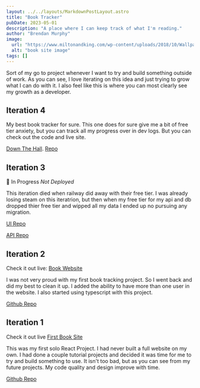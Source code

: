 ```yaml
---
layout: ../../layouts/MarkdownPostLayout.astro
title: "Book Tracker"
pubDate: 2023-05-01
description: "A place where I can keep track of what I'm reading."
author: "Brendan Murphy"
image:
  url: "https://www.miltonandking.com/wp-content/uploads/2018/10/Wallpaper-Kemra-Bookshelf-1.jpg"
  alt: "book site image"
tags: []
---
```


Sort of my go to project whenever I want to try and build something outside of work. As you can see, I love iterating on this idea and just trying to grow what I can do with it. I also feel like this is where you can most clearly see my growth as a developer.

## Iteration 4

My best book tracker for sure. This one does for sure give me a bit of free tier anxiety, but you can track all my progress over in dev logs. But you can check out the code and live site.

[Down The Hall](https://down-the-hall.vercel.app/).
[Repo](https://github.com/bmurf17/down-the-hall)

## Iteration 3

🚧 In Progress _Not Deployed_

This iteration died when railway did away with their free tier. I was already losing steam on this iteratrion, but then when my free tier for my api and db dropped thier free tier and wipped all my data I ended up no pursuing any migration.

[UI Repo](https://github.com/bmurf17/book-site)

[API Repo](https://github.com/bmurf17/booksite-server)

## Iteration 2

Check it out live: [Book Website](https://betterbooktracker.web.app/)

I was not very proud with my first book tracking project. So I went back and did my best to clean it up. I added the ability to have more than one user in the website. I also started using typescript with this project.

[Github Repo](https://github.com/bmurf17/better-book-tracker)

## Iteration 1

Check it out live [First Book Site](https://book-site-6b76c.web.app/)

This was my first solo React Project. I had never built a full website on my own. I had done a couple tutorial projects and decided it was time for me to try and build something to use. It isn't too bad, but as you can see from my future projects. My code quality and design improve with time.

[Github Repo](https://github.com/bmurf17/Brendan-s-Book-Tracker)
